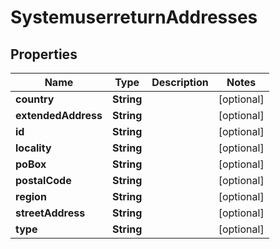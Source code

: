 
# SystemuserreturnAddresses

## Properties
Name | Type | Description | Notes
------------ | ------------- | ------------- | -------------
**country** | **String** |  |  [optional]
**extendedAddress** | **String** |  |  [optional]
**id** | **String** |  |  [optional]
**locality** | **String** |  |  [optional]
**poBox** | **String** |  |  [optional]
**postalCode** | **String** |  |  [optional]
**region** | **String** |  |  [optional]
**streetAddress** | **String** |  |  [optional]
**type** | **String** |  |  [optional]



